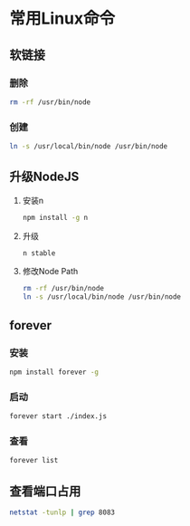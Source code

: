 # 常用Linux命令

## 软链接

### 删除

```bash
rm -rf /usr/bin/node
```

### 创建

```bash
ln -s /usr/local/bin/node /usr/bin/node
```

## 升级NodeJS

1. 安装n

   ```bash
   npm install -g n
   ```

2. 升级

   ```bash
   n stable
   ```

3. 修改Node Path

   ```bash
   rm -rf /usr/bin/node
   ln -s /usr/local/bin/node /usr/bin/node
   ```

## forever

### 安装

```bash
npm install forever -g
```

### 启动

```bash
forever start ./index.js
```

### 查看

```bash
forever list
```

## 查看端口占用

```bash
netstat -tunlp | grep 8083
```




